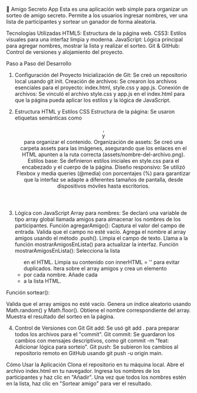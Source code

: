 🎁 Amigo Secreto App
Esta es una aplicación web simple para organizar un sorteo de amigo secreto. Permite a los usuarios ingresar nombres, ver una lista de participantes y sortear un ganador de forma aleatoria.

Tecnologías Utilizadas
HTML5: Estructura de la página web.
CSS3: Estilos visuales para una interfaz limpia y moderna.
JavaScript: Lógica principal para agregar nombres, mostrar la lista y realizar el sorteo.
Git & GitHub: Control de versiones y alojamiento del proyecto.

Paso a Paso del Desarrollo
1. Configuración del Proyecto
Inicialización de Git: Se creó un repositorio local usando git init.
Creación de archivos: Se crearon los archivos esenciales para el proyecto: index.html, style.css y app.js.
Conexión de archivos: Se vinculó el archivo style.css y app.js en el index.html para que la página pueda aplicar los estilos y la lógica de JavaScript.

2. Estructura HTML y Estilos CSS
Estructura de la página: Se usaron etiquetas semánticas como <header>, <section> y <footer> para organizar el contenido.
Organización de assets: Se creó una carpeta assets para las imágenes, asegurando que los enlaces en el HTML apunten a la ruta correcta (assets/nombre-del-archivo.png).
Estilos base: Se definieron estilos iniciales en style.css para el encabezado y el cuerpo de la página.
Diseño responsivo: Se utilizó Flexbox y media queries (@media) con porcentajes (%) para garantizar que la interfaz se adapte a diferentes tamaños de pantalla, desde dispositivos móviles hasta escritorios.

3. Lógica con JavaScript
Array para nombres: Se declaró una variable de tipo array global llamada amigos para almacenar los nombres de los participantes.
Función agregarAmigo():
Captura el valor del campo de entrada.
Valida que el campo no esté vacío.
Agrega el nombre al array amigos usando el método .push().
Limpia el campo de texto.
Llama a la función mostrarAmigosEnLista() para actualizar la interfaz.
Función mostrarAmigosEnLista():
Selecciona la lista <ul> en el HTML.
Limpia su contenido con innerHTML = '' para evitar duplicados.
Itera sobre el array amigos y crea un elemento <li> por cada nombre.
Añade cada <li> a la lista HTML.

Función sortear():

Valida que el array amigos no esté vacío.
Genera un índice aleatorio usando Math.random() y Math.floor().
Obtiene el nombre correspondiente del array.
Muestra el resultado del sorteo en la página.

4. Control de Versiones con Git
Git add: Se usó git add . para preparar todos los archivos para el "commit".
Git commit: Se guardaron los cambios con mensajes descriptivos, como git commit -m "feat: Adicionar lógica para sorteio".
Git push: Se subieron los cambios al repositorio remoto en GitHub usando git push -u origin main.

Cómo Usar la Aplicación
Clona el repositorio en tu máquina local.
Abre el archivo index.html en tu navegador.
Ingresa los nombres de los participantes y haz clic en "Añadir".
Una vez que todos los nombres estén en la lista, haz clic en "Sortear amigo" para ver el resultado.
